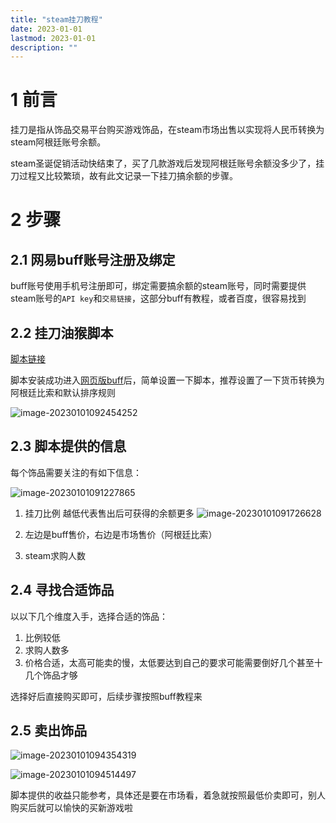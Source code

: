 ```yaml
---
title: "steam挂刀教程" 
date: 2023-01-01 
lastmod: 2023-01-01
description: ""
---
```


# 1 前言

挂刀是指从饰品交易平台购买游戏饰品，在steam市场出售以实现将人民币转换为steam阿根廷账号余额。

steam圣诞促销活动快结束了，买了几款游戏后发现阿根廷账号余额没多少了，挂刀过程又比较繁琐，故有此文记录一下挂刀搞余额的步骤。

# 2 步骤

## 2.1 网易buff账号注册及绑定

buff账号使用手机号注册即可，绑定需要搞余额的steam账号，同时需要提供steam账号的`API key`和`交易链接`，这部分buff有教程，或者百度，很容易找到

## 2.2 挂刀油猴脚本

[脚本链接](https://greasyfork.org/zh-CN/scripts/410137-%E7%BD%91%E6%98%93buff%E4%BB%B7%E6%A0%BC%E6%AF%94%E4%BE%8B-%E6%89%BE%E6%8C%82%E5%88%80-%E6%8F%92%E4%BB%B6)

脚本安装成功进入[网页版buff](https://buff.163.com/market/csgo)后，简单设置一下脚本，推荐设置了一下货币转换为阿根廷比索和默认排序规则

![image-20230101092454252](https://image.lvbibir.cn/blog/image-20230101092454252.png)

## 2.3 脚本提供的信息

每个饰品需要关注的有如下信息：

![image-20230101091227865](https://image.lvbibir.cn/blog/image-20230101091227865.png)

1. 挂刀比例
   越低代表售出后可获得的余额更多
   ![image-20230101091726628](https://image.lvbibir.cn/blog/image-20230101091726628.png)

2. 左边是buff售价，右边是市场售价（阿根廷比索）

3. steam求购人数

## 2.4 寻找合适饰品

以以下几个维度入手，选择合适的饰品：

1. 比例较低
2. 求购人数多
3. 价格合适，太高可能卖的慢，太低要达到自己的要求可能需要倒好几个甚至十几个饰品才够

选择好后直接购买即可，后续步骤按照buff教程来

## 2.5 卖出饰品

![image-20230101094354319](https://image.lvbibir.cn/blog/image-20230101094354319.png)

![image-20230101094514497](https://image.lvbibir.cn/blog/image-20230101094514497.png)

脚本提供的收益只能参考，具体还是要在市场看，着急就按照最低价卖即可，别人购买后就可以愉快的买新游戏啦

